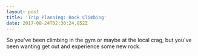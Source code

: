 ```yaml
---
layout: post
title: 'Trip Planning: Rock Climbing'
date: 2017-08-24T02:30:24.852Z
---
```


So you've been climbing in the gym or maybe at the local crag, but you've been wanting get out and experience some new rock.

<!--
- picking location
- picking routes
  - guide books
  - mountain project
  - apps
- picking climbing partners
- picking gear
  - height of routes
  - style of climbing
- climbing vs rest days
- picking meals
  - crag meals
  - basecamp meals
  - multi-pitch plans
-->
